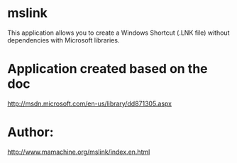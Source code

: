 # mslink
This application allows you to create a Windows Shortcut (.LNK file) without dependencies with Microsoft libraries.


# Application created based on the doc
  http://msdn.microsoft.com/en-us/library/dd871305.aspx


# Author:
  http://www.mamachine.org/mslink/index.en.html
